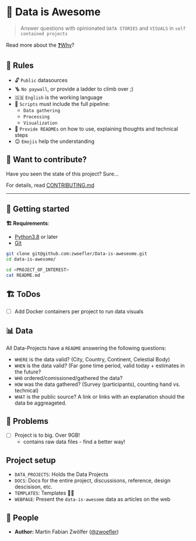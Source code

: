 # 🚀 Data is Awesome
> Answer questions with opinionated `DATA STORIES` and `VISUALS` in `self contained projects`

Read more about the [❓️Why](docs/Purpose%20and%20Why.md)?

## 📏 Rules
- 🔓 `Public` datasources
- 🪜 `No paywall`, or provide a ladder to climb over ;)
- 🇬🇧 `English` is the working language
- 🔄 `Scripts` must include the full pipeline:
    - `Data gathering`
    - `Processing`
    - `Visualization`
- 📝 `Provide READMEs` on how to use, explaining thoughts and technical steps
- 😉 `Emojis` help the understanding


## 📝 Want to contribute?
Have you seen the state of this project?
Sure...

For details, read [CONTRIBUTING.md](CONTRIBUTING.md)

---


## 🚀 Getting started
**🏗️ Requirements**:
- [Python3.8](https://www.python.org/downloads/) or later
- [Git](https://git-scm.com/book/en/v2/Getting-Started-Installing-Git)


```BASH
git clone git@github.com:zwoefler/Data-is-aweseome.git
cd data-is-awesome/

cd <PROJECT_OF_INTEREST>
cat README.md
```

## 🏗️ ToDos
- [ ] Add Docker containers per project to run data visuals


## 📊 Data
All Data-Projects have a `README` answering the following questions:
- `WHERE` is the data valid? (City, Country, Continent, Celestial Body)
- `WHEN` is the data valid? (Far gone time period, valid today + estimates in the future?
- `WHO` ordered/comissioned/gathered the data?
- `HOW` was the data gathered? (Survey (participants), counting hand vs. technical)
- `WHAT` is the public source? A link or links with an explanation should the data be aggreageted.


## 🚧 Problems
- [ ] Project is to big. Over 9GB!
    - contains raw data files - find a better way!


## Project setup
- `DATA_PROJECTS`: Holds the Data Projects
- `DOCS`: Docs for the entire project, discussisons, reference, design descisison, etc.
- `TEMPLATES`: Templates 🤷🏽
- `WEBPAGE`: Present the `data-is-awesome` data as articles on the web


## 👥 People
- **Author:**
Martin Fabian Zwölfer ([@zwoefler](https://github.com/zwoefler))
